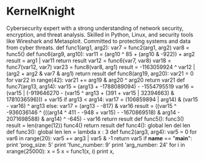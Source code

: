 # KernelKnight
Cybersecurity expert with a strong understanding of network security, encryption, and threat analysis. Skilled in Python, Linux, and security tools like Wireshark and Metasploit. Committed to protecting systems and data from cyber threats.
def func1(arg1, arg2):
    var7 = func2(arg1, arg2)
    var8 = func5()
    def func6(arg9, arg10):
        var11 = (arg10 ^ 85 + (arg10 & -922)) + arg2
        result = arg1 | var11
        return result
    var12 = func6(var7, var8)
    var18 = func7(var12, var7)
    var23 = func8(var8, arg1)
    result = -1163059924 ^ var12 | (arg2 + arg2 & var7 & arg1)
    return result
def func8(arg19, arg20):
    var21 = 0
    for var22 in range(42):
        var21 += arg19 & arg20 ^ arg20
    return var21
def func7(arg13, arg14):
    var15 = (arg13 + -1788089094) - -1554795519
    var16 = (var15 | (-919646270 - (var15 ^ arg13 + (391 + var15 | 32394663) & 1781036596))) + var15
    if arg13 < arg14:
        var17 = (106859894 | arg14) & (var15 - var16) ^ arg13
    else:
        var17 = (arg13 - -817) & var16
    result = ((var15 ^ -936036146 ^ (((arg14 ^ 411 - -948 + var15) - -1670869518) & arg14 - 2071698588) & arg14) ^ -645) - var16
    return result
def func5():
    func3()
    result = len(range(12))
    func4()
    return result
def func4():
    global len
    del len
def func3():
    global len
    len = lambda x : 3
def func2(arg3, arg4):
    var5 = 0
    for var6 in range(20):
        var5 += arg3 | var5 & -1
    return var5
if __name__ == "__main__":
    print 'prog_size: 5'
    print 'func_number: 9'
    print 'arg_number: 24'
    for i in xrange(25000):
        x = 5
        x = func1(x, i)
        print x,
